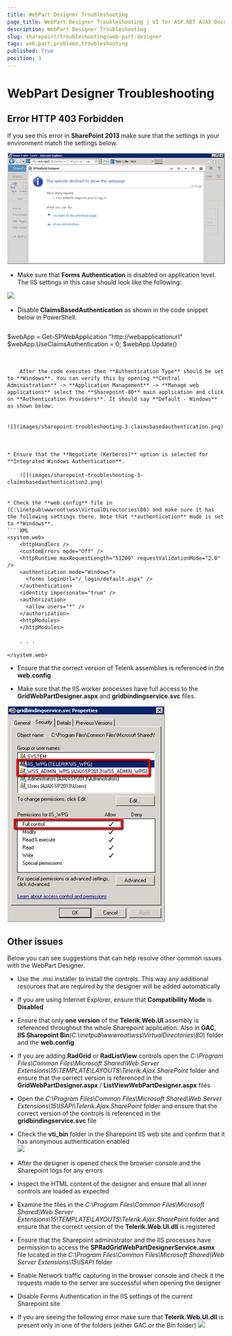 ```yaml
---
title: WebPart Designer Troubleshooting
page_title: WebPart Designer Troubleshooting | UI for ASP.NET AJAX Documentation
description: WebPart Designer Troubleshooting
slug: sharepoint/troubleshooting/web-part-designer
tags: web,part,problems,troubleshooting
published: True
position: 3
---
```


# WebPart Designer Troubleshooting


## Error HTTP 403 Forbidden

If you see this error in **SharePoint 2013** make sure that the settings in your environment match the settings below.

![](images/sharepoint-troubleshooting-4-403forbidden.png)

* Make sure that **Forms Authentication** is disabled on application level. The IIS settings in this case should look like the following:

![](images/sharepoint-troubleshooting-1-anonymous-authentication.png)

* Disable **ClaimsBasedAuthentication** as shown in the code snippet below in PowerShell. 
    ````PowerShell
$webApp = Get-SPWebApplication "http://webapplicationurl"
$webApp.UseClaimsAuthentication = 0;
$webApp.Update()
````


    After the code executes then **Authentication Type** should be set to **Windows**. You can verify this by opening **Central Administration** -> **Application Management** -> **Manage web applications** select the **Sharepoint-80** main application and click on **Authentication Providers**. It should say **Default - Windows** as shown below: 
    
    
![](images/sharepoint-troubleshooting-3-claimsbasedauthentication.png)



* Ensure that the **Negotiate (Kerberos)** option is selected for **Integrated Windows Authentication**.

    ![](images/sharepoint-troubleshooting-3-claimsbasedauthentication2.png)


* Check the **web.config** file in (C:\inetpub\wwwroot\wss\VirtualDirectories\80) and make sure it has the following settings there. Note that **authentication** mode is set to **Windows**.  
````XML
<system.web>
    <httpHandlers />
    <customErrors mode="Off" />
    <httpRuntime maxRequestLength="51200" requestValidationMode="2.0" />
    <authentication mode="Windows">
      <forms loginUrl="/_login/default.aspx" />
    </authentication>
    <identity impersonate="true" />
    <authorization>
      <allow users="*" />
    </authorization>
    <httpModules>
    </httpModules>
	
	. . .
	
</system.web>
````


* Ensure that the correct version of Telerik assemblies is referenced in the **web.config** 

* Make sure that the IIS worker processes have full access to the **GridWebPartDesigner.aspx** and **gridbindingservice.svc** files.

![](images/sharepoint-troubleshooting-5-iis-worker-access.png)


## Other issues


Below you can see suggestions that can help resolve other common issues with the WebPart Designer.


* Use the .msi installer to install the controls. This way any additional resources that are required by the designer will be added automatically

* If you are using Internet Explorer, ensure that **Compatibility Mode** is **Disabled**

* Ensure that only **one version** of the **Telerik.Web.UI** assembly is referenced throughout the whole Sharepoint application. Also in **GAC**, **IIS Sharepoint Bin**(*C:\inetpub\wwwroot\wss\VirtualDirectories\80*) folder and the **web.config**

* If you are adding **RadGrid** or **RadListView** controls open the *C:\Program Files\Common Files\Microsoft Shared\Web Server Extensions\15\TEMPLATE\LAYOUTS\Telerik.Ajax.SharePoint* folder and ensure that the correct version is referenced in the **GridWebPartDesigner.aspx** / **ListViewWebPartDesigner.aspx** files

* Open the *C:\Program Files\Common Files\Microsoft Shared\Web Server Extensions\15\ISAPI\Telerik.Ajax.SharePoint* folder and ensure that the correct version of the controls is referenced in the **gridbindingservice.svc** file

* Check the **vti_bin** folder in the Sharepoint IIS web site and confirm that it has anonymous authentication enabled  
![](images/sharepoint-troubleshooting-1-anonymous-authentication.png)

* After the designer is opened check the browser console and the Sharepoint logs for any errors

* Inspect the HTML content of the designer and ensure that all inner controls are loaded as expected

* Examine the files in the *C:\Program Files\Common Files\Microsoft Shared\Web Server Extensions\15\TEMPLATE\LAYOUTS\Telerik.Ajax.SharePoint* folder and ensure that the correct version of the **Telerik.Web.UI.dll** is registered

* Ensure that the Sharepoint administrator and the IIS processes have permission to access the **SPRadGridWebPartDesignerService.asmx** file located in the *C:\Program Files\Common Files\Microsoft Shared\Web Server Extensions\15\ISAPI* folder

* Enable Network traffic capturing in the browser console and check it the requests made to the server are successful when opening the designer

* Disable Forms Authentication in the IIS settings of the current Sharepoint site

* If you are seeing the following error make sure that **Telerik.Web.UI.dll** is present only in one of the folders (either GAC or the Bin folder)
![](images/sharepoint-troubleshooting-2-dublicate-assembly-exception.png)


